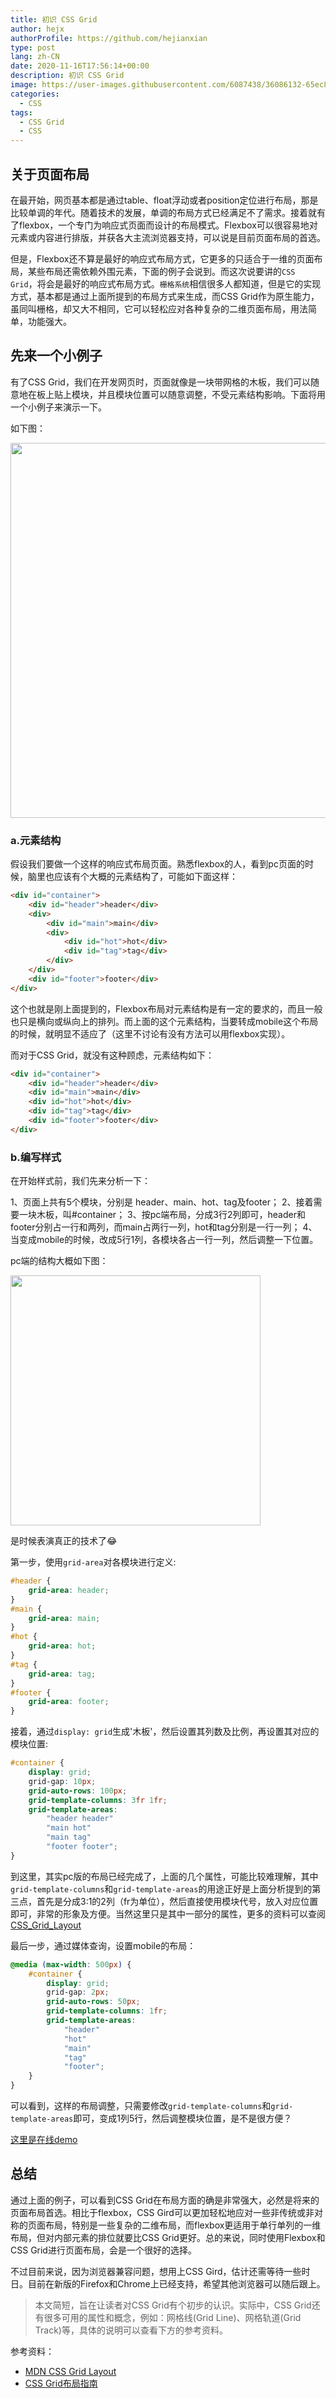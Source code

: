 ```yaml
---
title: 初识 CSS Grid
author: hejx
authorProfile: https://github.com/hejianxian
type: post
lang: zh-CN
date: 2020-11-16T17:56:14+00:00
description: 初识 CSS Grid
image: https://user-images.githubusercontent.com/6087438/36086132-65ec807e-1005-11e8-804d-f440ce8338b0.png
categories:
  - CSS
tags:
  - CSS Grid
  - CSS
---
```


## 关于页面布局

在最开始，网页基本都是通过table、float浮动或者position定位进行布局，那是比较单调的年代。随着技术的发展，单调的布局方式已经满足不了需求。接着就有了flexbox，一个专门为响应式页面而设计的布局模式。Flexbox可以很容易地对元素或内容进行排版，并获各大主流浏览器支持，可以说是目前页面布局的首选。

但是，Flexbox还不算是最好的响应式布局方式，它更多的只适合于一维的页面布局，某些布局还需依赖外围元素，下面的例子会说到。而这次说要讲的`CSS Grid`，将会是最好的响应式布局方式。`栅格系统`相信很多人都知道，但是它的实现方式，基本都是通过上面所提到的布局方式来生成，而CSS Grid作为原生能力，虽同叫栅格，却又大不相同，它可以轻松应对各种复杂的二维页面布局，用法简单，功能强大。

## 先来一个小例子

有了CSS Grid，我们在开发网页时，页面就像是一块带网格的木板，我们可以随意地在板上贴上模块，并且模块位置可以随意调整，不受元素结构影响。下面将用一个小例子来演示一下。

如下图：

<img src='https://user-images.githubusercontent.com/6087438/36086132-65ec807e-1005-11e8-804d-f440ce8338b0.png' width=600>

### a.元素结构

假设我们要做一个这样的响应式布局页面。熟悉flexbox的人，看到pc页面的时候，脑里也应该有个大概的元素结构了，可能如下面这样：

```html
<div id="container">
    <div id="header">header</div>
    <div>
        <div id="main">main</div>
        <div>
            <div id="hot">hot</div>
            <div id="tag">tag</div>
        </div>
    </div> 
    <div id="footer">footer</div>
</div>
```

这个也就是刚上面提到的，Flexbox布局对元素结构是有一定的要求的，而且一般也只是横向或纵向上的排列。而上面的这个元素结构，当要转成mobile这个布局的时候，就明显不适应了（这里不讨论有没有方法可以用flexbox实现）。

而对于CSS Grid，就没有这种顾虑，元素结构如下：

```html
<div id="container">
    <div id="header">header</div>
    <div id="main">main</div>
    <div id="hot">hot</div>
    <div id="tag">tag</div>
    <div id="footer">footer</div>
</div>
```


### b.编写样式

在开始样式前，我们先来分析一下：

1、页面上共有5个模块，分别是 header、main、hot、tag及footer；
2、接着需要一块木板，叫#container；
3、按pc端布局，分成3行2列即可，header和footer分别占一行和两列，而main占两行一列，hot和tag分别是一行一列；
4、当变成mobile的时候，改成5行1列，各模块各占一行一列，然后调整一下位置。

pc端的结构大概如下图：

<img src='https://dn-cnode.qbox.me/FkJSuboIgEvGYHKXaYBoc79lqZU1' width=400>

是时候表演真正的技术了😂

第一步，使用`grid-area`对各模块进行定义:

```css
#header {
    grid-area: header;
}
#main {
    grid-area: main;
}
#hot {
    grid-area: hot; 
}
#tag {
    grid-area: tag;
}
#footer {
    grid-area: footer;
}
```

接着，通过`display: grid`生成'木板'，然后设置其列数及比例，再设置其对应的模块位置:

```css
#container {
    display: grid;
    grid-gap: 10px;
    grid-auto-rows: 100px;
    grid-template-columns: 3fr 1fr;
    grid-template-areas: 
        "header header"
        "main hot"
        "main tag"
        "footer footer";
}
```

到这里，其实pc版的布局已经完成了，上面的几个属性，可能比较难理解，其中`grid-template-columns`和`grid-template-areas`的用途正好是上面分析提到的第三点，首先是分成3:1的2列（fr为单位），然后直接使用模块代号，放入对应位置即可，非常的形象及方便。当然这里只是其中一部分的属性，更多的资料可以查阅[CSS_Grid_Layout](https://developer.mozilla.org/en-US/docs/Web/CSS/CSS_Grid_Layout)

最后一步，通过媒体查询，设置mobile的布局：

```css
@media (max-width: 500px) {
    #container {
        display: grid;
        grid-gap: 2px;
        grid-auto-rows: 50px;
        grid-template-columns: 1fr;
        grid-template-areas: 
            "header"
            "hot"
            "main"
            "tag"
            "footer";
    }
}
```

可以看到，这样的布局调整，只需要修改`grid-template-columns`和`grid-template-areas`即可，变成1列5行，然后调整模块位置，是不是很方便？

[这里是在线demo](http://jsfiddle.net/hejx/19660ko8/1/?utm_source=website&utm_medium=embed&utm_campaign=19660ko8)

## 总结

通过上面的例子，可以看到CSS Grid在布局方面的确是非常强大，必然是将来的页面布局首选。相比于flexbox，CSS Gird可以更加轻松地应对一些非传统或非对称的页面布局，特别是一些复杂的二维布局，而flexbox更适用于单行单列的一维布局，但对内部元素的排位就要比CSS Grid更好。总的来说，同时使用Flexbox和CSS Grid进行页面布局，会是一个很好的选择。

不过目前来说，因为浏览器兼容问题，想用上CSS Gird，估计还需等待一些时日。目前在新版的Firefox和Chrome上已经支持，希望其他浏览器可以随后跟上。

> 本文简短，旨在让读者对CSS Grid有个初步的认识。实际中，CSS Grid还有很多可用的属性和概念，例如：网格线(Grid Line)、网格轨道(Grid Track)等，具体的说明可以查看下方的参考资料。

参考资料：

* [MDN CSS Grid Layout](https://developer.mozilla.org/en-US/docs/Web/CSS/CSS_Grid_Layout)
* [CSS Grid布局指南](http://blog.csdn.net/ceshi986745/article/details/51733383)